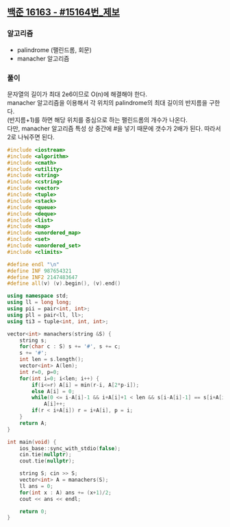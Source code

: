 ## [백준 16163 - #15164번_제보](https://www.acmicpc.net/problem/16163)

### 알고리즘
- palindrome (팰린드롬, 회문)
- manacher 알고리즘

### 풀이
문자열의 길이가 최대 2e6이므로 O(n)에 해결해야 한다.  
manacher 알고리즘을 이용해서 각 위치의 palindrome의 최대 길이의 반지름을 구한다.  
(반지름+1)를 하면 해당 위치를 중심으로 하는 팰린드롬의 개수가 나온다.  
다만, manacher 알고리즘 특성 상 중간에 #을 넣기 때문에 갯수가 2배가 된다. 따라서 2로 나눠주면 된다.

```c++
#include <iostream>
#include <algorithm>
#include <cmath>
#include <utility>
#include <string>
#include <cstring>
#include <vector>
#include <tuple>
#include <stack>
#include <queue>
#include <deque>
#include <list>
#include <map>
#include <unordered_map>
#include <set>
#include <unordered_set>
#include <climits>

#define endl "\n"
#define INF 987654321
#define INF2 2147483647
#define all(v) (v).begin(), (v).end()

using namespace std;
using ll = long long;
using pii = pair<int, int>;
using pll = pair<ll, ll>;
using ti3 = tuple<int, int, int>;

vector<int> manachers(string &S) {
    string s;
    for(char c : S) s += '#', s += c;
    s += '#';
    int len = s.length();
    vector<int> A(len);
    int r=0, p=0;
    for(int i=0; i<len; i++) {
        if(i<=r) A[i] = min(r-i, A[2*p-i]);
        else A[i] = 0;
        while(0 <= i-A[i]-1 && i+A[i]+1 < len && s[i-A[i]-1] == s[i+A[i]+1])
            A[i]++;
        if(r < i+A[i]) r = i+A[i], p = i;
    }
    return A;
}

int main(void) {
    ios_base::sync_with_stdio(false);
    cin.tie(nullptr);
    cout.tie(nullptr);

    string S; cin >> S;
    vector<int> A = manachers(S);
    ll ans = 0;
    for(int x : A) ans += (x+1)/2;
    cout << ans << endl;

    return 0;
}
```